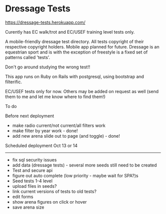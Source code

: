 # Dressage Tests

https://dressage-tests.herokuapp.com/

Curently has EC walk/trot and EC/USEF training level tests only. 

A mobile-friendly dressage test directory. All tests copyright of their respective copyright holders.
Mobile app planned for future. Dressage is an equestrian sport and is with the exception of freestyle is a fixed set of patterns called 'tests'.

Don't go around studying the wrong test!!

This app runs on Ruby on Rails with postgresql, using bootstrap and filterific. 

EC/USEF tests only for now. Others may be added on request as well (send them to me and let me know where to find them!)

To do

Before next deployment
- make radio current/not current/all filters work
- make filter by year work - done!
- add new arena slide out to page (and toggle) - done! 

Scheduled deployment Oct 13 or 14

****

- fix sql security issues
- add data (dressage tests) - several more seeds still need to be created
- Test and secure api
- figure out auto complete (low priority - maybe wait for SPA?)s
- Seed tests 1-4 level
- upload files in seeds?
- link current versions of tests to old tests?
- edit forms 
- show arena figures on click or hover 
- save arena size
